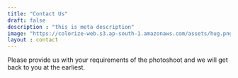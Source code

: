 ```yaml
---
title: "Contact Us"
draft: false
description : "this is meta description"
image: "https://colorize-web.s3.ap-south-1.amazonaws.com/assets/hug.png"
layout : contact
---
```


Please provide us with your requirements of the photoshoot and we will get back to you at the earliest.